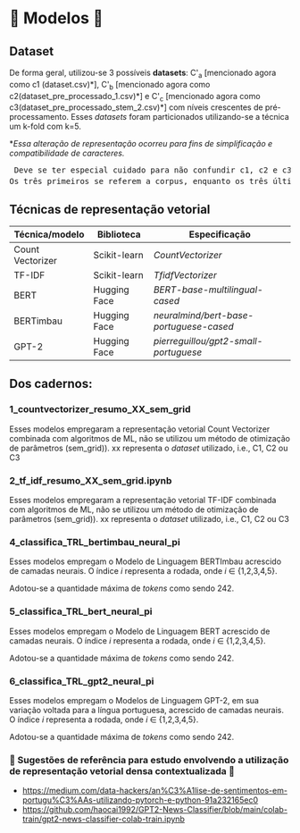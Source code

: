 # 🤖 Modelos 🤖

## Dataset
De forma geral, utilizou-se 3 possíveis **datasets**: C'<sub>a</sub> [mencionado agora como c1 (dataset.csv)\*], C'<sub>b</sub> [mencionado agora como c2(dataset_pre_processado_1.csv)\*] e C'<sub>c</sub> [mencionado agora como c3(dataset_pre_processado_stem_2.csv)\*] com níveis crescentes de pré-processamento. Esses _datasets_ foram particionados utilizando-se a técnica um k-fold com k=5.


*_Essa alteração de representação ocorreu para fins de simplificação e compatibilidade de caracteres._


<pre> Deve se ter especial cuidado para não confundir c1, c2 e c3 com C'<sub>1</sub>, C'<sub>2</sub> e C'<sub>3</sub>. 
Os três primeiros se referem a corpus, enquanto os três últimos a partições do k-fold</pre>

## Técnicas de representação vetorial

|	  **Técnica/modelo** | **Biblioteca**  | **Especificação** |
| ------------- | ------------- | ------------- |
| Count Vectorizer | Scikit-learn    | *CountVectorizer*  |
| TF-IDF | Scikit-learn    | *TfidfVectorizer*  |
|BERT  | Hugging Face    | *BERT-base-multilingual-cased*  |
| BERTimbau    | Hugging Face  | *neuralmind/bert-base-portuguese-cased*   |
| GPT-2  | Hugging Face    | *pierreguillou/gpt2-small-portuguese* |







## Dos cadernos:

### 1_countvectorizer_resumo_XX_sem_grid
Esses modelos empregaram a representação vetorial Count Vectorizer combinada com algoritmos de ML, não se utilizou um método de otimização de parâmetros (sem_grid)).
xx representa o _dataset_ utilizado, i.e., C1, C2 ou C3

### 2_tf_idf_resumo_XX_sem_grid.ipynb
Esses modelos empregaram a representação vetorial TF-IDF combinada com algoritmos de ML, não se utilizou um método de otimização de parâmetros (sem_grid)).
xx representa o _dataset_ utilizado, i.e., C1, C2 ou C3


### 4_classifica_TRL_bertimbau_neural_pi

Esses modelos empregam o Modelo de Linguagem BERTImbau  acrescido de camadas neurais. O índice _i_ representa a rodada, onde _i_ &#x2208; {1,2,3,4,5}.

Adotou-se a quantidade máxima de _tokens_ como sendo 242.

### 5_classifica_TRL_bert_neural_pi

Esses modelos empregam o Modelo de Linguagem BERT  acrescido de camadas neurais. O índice _i_ representa a rodada, onde _i_ &#x2208; {1,2,3,4,5}.

Adotou-se a quantidade máxima de _tokens_ como sendo 242.


### 6_classifica_TRL_gpt2_neural_pi

Esses modelos empregam o Modelos de Linguagem GPT-2, em sua variação voltada para a língua portuguesa,  acrescido de camadas neurais. O índice _i_ representa a rodada, onde _i_ &#x2208; {1,2,3,4,5}.

Adotou-se a quantidade máxima de _tokens_ como sendo 242.








  ### 📝 Sugestões de referência para estudo envolvendo a utilização de representação vetorial densa contextualizada 📝
- https://medium.com/data-hackers/an%C3%A1lise-de-sentimentos-em-portugu%C3%AAs-utilizando-pytorch-e-python-91a232165ec0
- https://github.com/haocai1992/GPT2-News-Classifier/blob/main/colab-train/gpt2-news-classifier-colab-train.ipynb

